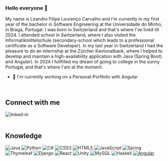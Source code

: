 ### Hello everyone 👋
My name is Leandro Filipe Lourenço Carvalho and I'm currently in my first year of the bachelor in Software Engineering at the Universidade do Minho, in Braga, Portugal. I was born in Switzerland and that's where I've lived till 2024. I attended school in Switzerland, where I also visited the Informatikmittelschule (secondary-school which leads to a professional certificate as a Software Developer). In my last year in Switzerland I had the pleasure to do an internship at the Zürcher Kantonalbank, where I helped to develop and maintain a high-availability application with Java (Spring Boot) and Angular). In 2024 I fullfilled my dream of going to college in the sunny Portugal, and that's where I'am at the moment.

- 🔭 I'm currently working on a Personal-Portfolio with Angular
<br>

## Connect with me
<a href="https://www.linkedin.com/in/leandro-carvalho-23700b215"><img align="left" alt="linked-in" 
src='https://img.shields.io/badge/LinkedIn-100000?style=for-the-badge&logo=LinkedIn&logoColor=003CFF&labelColor=black&color=black'/></a>

<br>
<br>

## Knowledge

![Java](https://img.shields.io/badge/java-%23ED8B00.svg?style=for-the-badge&logo=java&logoColor=white)
![Python](https://img.shields.io/badge/python-3670A0?style=for-the-badge&logo=python&logoColor=ffdd54)
![C#](https://img.shields.io/badge/c%23-%23239120.svg?style=for-the-badge&logo=c-sharp&logoColor=white)
![CSS3](https://img.shields.io/badge/css3-%231572B6.svg?style=for-the-badge&logo=css3&logoColor=white)
![HTML5](https://img.shields.io/badge/html5-%23E34F26.svg?style=for-the-badge&logo=html5&logoColor=white)
![JavaScript](https://img.shields.io/badge/javascript-%23323330.svg?style=for-the-badge&logo=javascript&logoColor=%23F7DF1E)
![Spring](https://img.shields.io/badge/spring-%236DB33F.svg?style=for-the-badge&logo=spring&logoColor=white)
![Thymeleaf](https://img.shields.io/badge/Thymeleaf-%23005C0F.svg?style=for-the-badge&logo=Thymeleaf&logoColor=white)
![Django](https://img.shields.io/badge/django-%23092E20.svg?style=for-the-badge&logo=django&logoColor=white)
![React](https://img.shields.io/badge/react-%2320232a.svg?style=for-the-badge&logo=react&logoColor=%2361DAFB)
![Unity](https://img.shields.io/badge/unity-%23000000.svg?style=for-the-badge&logo=unity&logoColor=white)
![MySQL](https://img.shields.io/badge/mysql-%2300f.svg?style=for-the-badge&logo=mysql&logoColor=white)
![Haskell](https://img.shields.io/badge/Haskell-5e5086?logo=haskell&logoColor=white)
[![Angular](https://img.shields.io/badge/Angular-%23DD0031.svg?logo=angular&logoColor=white)](#)



<!--
**LeandroCarvalho200409/LeandroCarvalho200409** is a ✨ _special_ ✨ repository because its `README.md` (this file) appears on your GitHub profile.

Here are some ideas to get you started:

- 🔭 I’m currently working on ...
- 🌱 I’m currently learning ...
- 👯 I’m looking to collaborate on ...
- 🤔 I’m looking for help with ...
- 💬 Ask me about ...
- 📫 How to reach me: ...
- 😄 Pronouns: ...
- ⚡ Fun fact: ...
-->


